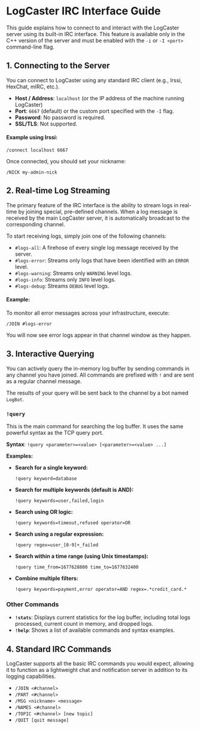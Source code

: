 # LogCaster IRC Interface Guide

This guide explains how to connect to and interact with the LogCaster server using its built-in IRC interface. This feature is available only in the C++ version of the server and must be enabled with the `-i` or `-I <port>` command-line flag.

## 1. Connecting to the Server

You can connect to LogCaster using any standard IRC client (e.g., Irssi, HexChat, mIRC, etc.).

- **Host / Address**: `localhost` (or the IP address of the machine running LogCaster)
- **Port**: `6667` (default) or the custom port specified with the `-I` flag.
- **Password**: No password is required.
- **SSL/TLS**: Not supported.

#### Example using Irssi:

```
/connect localhost 6667
```

Once connected, you should set your nickname:

```
/NICK my-admin-nick
```

## 2. Real-time Log Streaming

The primary feature of the IRC interface is the ability to stream logs in real-time by joining special, pre-defined channels. When a log message is received by the main LogCaster server, it is automatically broadcast to the corresponding channel.

To start receiving logs, simply join one of the following channels:

-   `#logs-all`: A firehose of every single log message received by the server.
-   `#logs-error`: Streams only logs that have been identified with an `ERROR` level.
-   `#logs-warning`: Streams only `WARNING` level logs.
-   `#logs-info`: Streams only `INFO` level logs.
-   `#logs-debug`: Streams `DEBUG` level logs.

#### Example:

To monitor all error messages across your infrastructure, execute:

```
/JOIN #logs-error
```

You will now see error logs appear in that channel window as they happen.

## 3. Interactive Querying

You can actively query the in-memory log buffer by sending commands in any channel you have joined. All commands are prefixed with `!` and are sent as a regular channel message.

The results of your query will be sent back to the channel by a bot named `LogBot`.

### `!query`

This is the main command for searching the log buffer. It uses the same powerful syntax as the TCP query port.

**Syntax**:
`!query <parameter>=<value> [<parameter>=<value> ...]`

**Examples:**

-   **Search for a single keyword:**
    ```
    !query keyword=database
    ```

-   **Search for multiple keywords (default is AND):**
    ```
    !query keywords=user,failed,login
    ```

-   **Search using OR logic:**
    ```
    !query keywords=timeout,refused operator=OR
    ```

-   **Search using a regular expression:**
    ```
    !query regex=user_[0-9]+_failed
    ```

-   **Search within a time range (using Unix timestamps):**
    ```
    !query time_from=1677628800 time_to=1677632400
    ```

-   **Combine multiple filters:**
    ```
    !query keywords=payment,error operator=AND regex=.*credit_card.* 
    ```

### Other Commands

-   **`!stats`**: Displays current statistics for the log buffer, including total logs processed, current count in memory, and dropped logs.
-   **`!help`**: Shows a list of available commands and syntax examples.

## 4. Standard IRC Commands

LogCaster supports all the basic IRC commands you would expect, allowing it to function as a lightweight chat and notification server in addition to its logging capabilities.

-   `/JOIN <#channel>`
-   `/PART <#channel>`
-   `/MSG <nickname> <message>`
-   `/NAMES <#channel>`
-   `/TOPIC <#channel> [new topic]`
-   `/QUIT [quit message]`
